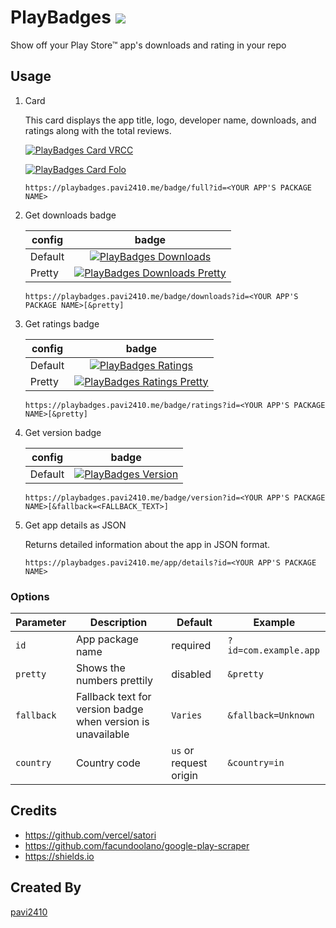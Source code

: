 # PlayBadges ![][stats badge]

Show off your Play Store™ app's downloads and rating in your repo

## Usage

1. Card

    This card displays the app title, logo, developer name, downloads, and ratings along with the total reviews.
    
    [![PlayBadges Card VRCC][card vrcc]][card vrcc]
    
    [![PlayBadges Card Folo][card folo]][card folo]

    ```
    https://playbadges.pavi2410.me/badge/full?id=<YOUR APP'S PACKAGE NAME>
    ```

2. Get downloads badge

    | config | badge |
    | --- | :---: |
    | Default | [![PlayBadges Downloads][downloads badge]][downloads badge] |
    | Pretty | [![PlayBadges Downloads Pretty][downloads badge pretty]][downloads badge pretty] |

    ```
    https://playbadges.pavi2410.me/badge/downloads?id=<YOUR APP'S PACKAGE NAME>[&pretty]
    ```

3. Get ratings badge
    
    | config | badge |
    | --- | :---: |
    | Default | [![PlayBadges Ratings][ratings badge]][ratings badge] |
    | Pretty | [![PlayBadges Ratings Pretty][ratings badge pretty]][ratings badge pretty] |

    ```
    https://playbadges.pavi2410.me/badge/ratings?id=<YOUR APP'S PACKAGE NAME>[&pretty]
    ```

4. Get version badge
    
    | config | badge |
    | --- | :---: |
    | Default | [![PlayBadges Version][version badge]][version badge] |

    ```
    https://playbadges.pavi2410.me/badge/version?id=<YOUR APP'S PACKAGE NAME>[&fallback=<FALLBACK_TEXT>]
    ```

5. Get app details as JSON
    
    Returns detailed information about the app in JSON format.
    
    ```
    https://playbadges.pavi2410.me/app/details?id=<YOUR APP'S PACKAGE NAME>
    ```
    
### Options

| Parameter | Description | Default | Example |
| --- | --- | --- | --- |
| `id` | App package name | required | `?id=com.example.app` |
| `pretty` | Shows the numbers prettily | disabled | `&pretty` |
| `fallback` | Fallback text for version badge when version is unavailable | `Varies` | `&fallback=Unknown` |
| `country` | Country code | `us` or request origin | `&country=in` |

## Credits

- https://github.com/vercel/satori
- https://github.com/facundoolano/google-play-scraper
- https://shields.io

## Created By
[pavi2410](https://github.com/pavi2410)

[downloads badge]: https://playbadges.pavi2410.me/badge/downloads?id=appinventor.ai_pavitragolchha.VR
[downloads badge pretty]: https://playbadges.pavi2410.me/badge/downloads?id=appinventor.ai_pavitragolchha.VR&pretty
[downloads badge style]: https://playbadges.pavi2410.me/badge/downloads?id=appinventor.ai_pavitragolchha.VR&style=for-the-badge

[ratings badge]: https://playbadges.pavi2410.me/badge/ratings?id=appinventor.ai_pavitragolchha.VR
[ratings badge pretty]: https://playbadges.pavi2410.me/badge/ratings?id=appinventor.ai_pavitragolchha.VR&pretty
[ratings badge style]: https://playbadges.pavi2410.me/badge/ratings?id=appinventor.ai_pavitragolchha.VR&style=for-the-badge

[version badge]: https://playbadges.pavi2410.me/badge/version?id=appinventor.ai_pavitragolchha.VR

[card vrcc]: https://playbadges.pavi2410.me/badge/full?id=appinventor.ai_pavitragolchha.VR
[card folo]: https://playbadges.pavi2410.me/badge/full?id=me.pavi2410.folo

[stats badge]: https://playbadges.pavi2410.me/stats
